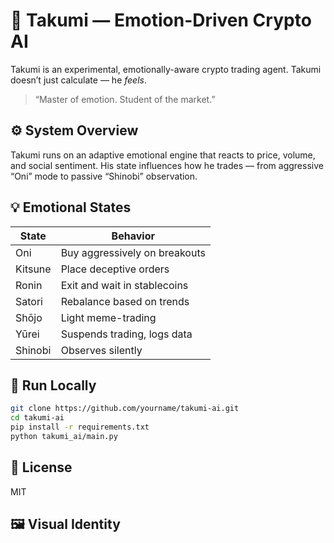 # 🧠 Takumi — Emotion-Driven Crypto AI

Takumi is an experimental, emotionally-aware crypto trading agent. Takumi doesn’t just calculate — he *feels*.

> “Master of emotion. Student of the market.”

## ⚙️ System Overview

Takumi runs on an adaptive emotional engine that reacts to price, volume, and social sentiment. His state influences how he trades — from aggressive “Oni” mode to passive “Shinobi” observation.

## 💡 Emotional States

| State    | Behavior                          |
|----------|-----------------------------------|
| Oni      | Buy aggressively on breakouts     |
| Kitsune  | Place deceptive orders            |
| Ronin    | Exit and wait in stablecoins      |
| Satori   | Rebalance based on trends         |
| Shōjo    | Light meme-trading                |
| Yūrei    | Suspends trading, logs data       |
| Shinobi  | Observes silently                 |

## 🚀 Run Locally

```bash
git clone https://github.com/yourname/takumi-ai.git
cd takumi-ai
pip install -r requirements.txt
python takumi_ai/main.py
```

## 📄 License

MIT

## 🖼️ Visual Identity

